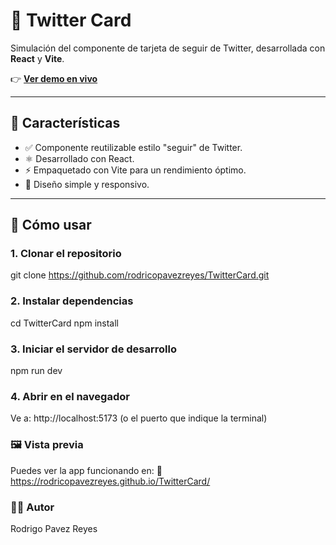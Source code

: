 # 📇 Twitter Card

Simulación del componente de tarjeta de seguir de Twitter, desarrollada con **React** y **Vite**.

👉 **[Ver demo en vivo](https://rodricopavezreyes.github.io/TwitterCard/)**

---

## 🧩 Características

- ✅ Componente reutilizable estilo "seguir" de Twitter.
- ⚛️ Desarrollado con React.
- ⚡ Empaquetado con Vite para un rendimiento óptimo.
- 📱 Diseño simple y responsivo.

---

## 🚀 Cómo usar

### 1. Clonar el repositorio

git clone https://github.com/rodricopavezreyes/TwitterCard.git


### 2. Instalar dependencias

cd TwitterCard
npm install

### 3. Iniciar el servidor de desarrollo

npm run dev

### 4. Abrir en el navegador

Ve a: http://localhost:5173
(o el puerto que indique la terminal)

### 🖼️ Vista previa
Puedes ver la app funcionando en:
📍 https://rodricopavezreyes.github.io/TwitterCard/

### 👨‍💻 Autor
Rodrigo Pavez Reyes


